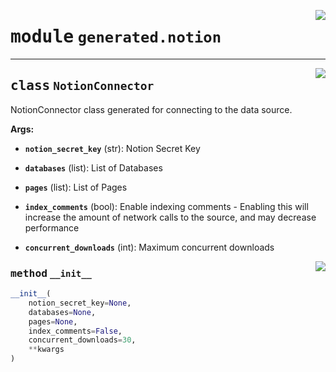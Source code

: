 <!-- markdownlint-disable -->

<a href="../../package/generated/notion.py#L0"><img align="right" style="float:right;" src="https://img.shields.io/badge/-source-cccccc?style=flat-square"></a>

# <kbd>module</kbd> `generated.notion`






---

<a href="../../package/generated/notion.py#L14"><img align="right" style="float:right;" src="https://img.shields.io/badge/-source-cccccc?style=flat-square"></a>

## <kbd>class</kbd> `NotionConnector`
NotionConnector class generated for connecting to the data source. 



**Args:**
 


 - <b>`notion_secret_key`</b> (str):  Notion Secret Key 


 - <b>`databases`</b> (list):  List of Databases 


 - <b>`pages`</b> (list):  List of Pages 


 - <b>`index_comments`</b> (bool):  Enable indexing comments 
        - Enabling this will increase the amount of network calls to the source, and may decrease performance 


 - <b>`concurrent_downloads`</b> (int):  Maximum concurrent downloads 

<a href="../../package/generated/notion.py#L33"><img align="right" style="float:right;" src="https://img.shields.io/badge/-source-cccccc?style=flat-square"></a>

### <kbd>method</kbd> `__init__`

```python
__init__(
    notion_secret_key=None,
    databases=None,
    pages=None,
    index_comments=False,
    concurrent_downloads=30,
    **kwargs
)
```









